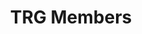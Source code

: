 ---
# An instance of the People widget.
# Documentation: https://wowchemy.com/docs/page-builder/
widget: people

# This file represents a page section.
headless: true

# Order that this section appears on the page.
weight: 40

title: TRG Members
subtitle:

content:
# Choose which groups/teams of users to display.
#   Edit `user_groups` in each user's profile to add them to one or more of these groups.
  user_groups:
    - Steering Committee
    - Members
    - Students

design:
  show_interests: false
  show_role: false
  show_social: true
  show_organizations: true
---